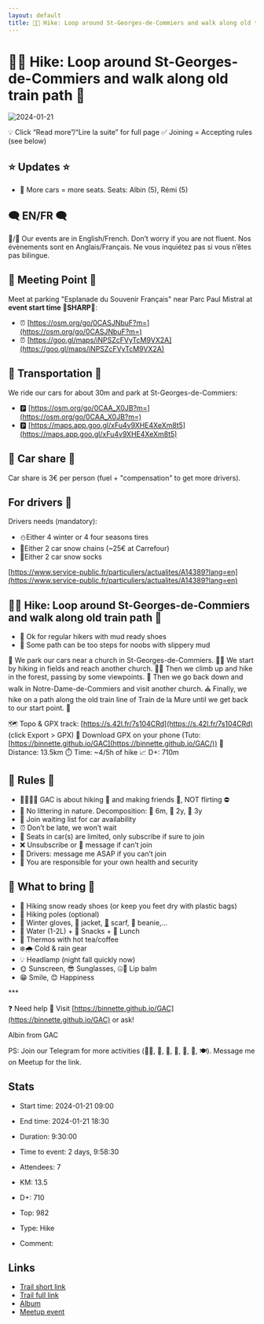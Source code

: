 ```yaml
---
layout: default
title: 🥾🔵 Hike: Loop around St-Georges-de-Commiers and walk along old train path 🚂
---
```


# 🥾🔵 Hike: Loop around St-Georges-de-Commiers and walk along old train path 🚂

![2024-01-21](/Stats/img/orig/2024-01-21.jpg)

💡 Click “Read more”/“Lire la suite” for full page ✅ Joining = Accepting rules (see below)

## ⭐ Updates ⭐

* 📅 More cars = more seats. Seats: Albin (5), Rémi (5)

## 🗨️ EN/FR 🗨️
🦅/🐓 Our events are in English/French. Don’t worry if you are not fluent. Nos évènements sont en Anglais/Français. Ne vous inquiétez pas si vous n’êtes pas bilingue.

## 📍 Meeting Point 📍
Meet at parking "Esplanade du Souvenir Français" near Parc Paul Mistral at **event start time 🔺SHARP🔺**:

* ⏰ [https://osm.org/go/0CASJNbuF?m=](https://osm.org/go/0CASJNbuF?m=)
* ⏰ [https://goo.gl/maps/iNPSZcFVyTcM9VX2A](https://goo.gl/maps/iNPSZcFVyTcM9VX2A)

## 🚗 Transportation 🚗
We ride our cars for about 30m and park at St-Georges-de-Commiers:

* 🅿️ [https://osm.org/go/0CAA_X0JB?m=](https://osm.org/go/0CAA_X0JB?m=)
* 🅿️ [https://maps.app.goo.gl/xFu4v9XHE4XeXm8t5](https://maps.app.goo.gl/xFu4v9XHE4XeXm8t5)

## 🚗 Car share 🚗
Car share is 3€ per person (fuel + "compensation" to get more drivers).

## For drivers 🚗
Drivers needs (mandatory):

* ⛄Either 4 winter or 4 four seasons tires
* 🔗Either 2 car snow chains (\~25€ at Carrefour)
* 🧦Either 2 car snow socks

[https://www.service-public.fr/particuliers/actualites/A14389?lang=en](https://www.service-public.fr/particuliers/actualites/A14389?lang=en)

## 🥾🔵 Hike: Loop around St-Georges-de-Commiers and walk along old train path 🚂

* 🔵 Ok for regular hikers with mud ready shoes
* 🔴 Some path can be too steps for noobs with slippery mud

🚗 We park our cars near a church in St-Georges-de-Commiers. 🚶‍♂️ We start by hiking in fields and reach another church. 🧗‍♀️ Then we climb up and hike in the forest, passing by some viewpoints. 🌲 Then we go back down and walk in Notre-Dame-de-Commiers and visit another church. ⛪ Finally, we hike on a path along the old train line of Train de la Mure until we get back to our start point. 🚂

🗺️ Topo & GPX track: [https://s.42l.fr/7s104CRd](https://s.42l.fr/7s104CRd) (click Export > GPX)
📲 Download GPX on your phone (Tuto: [https://binnette.github.io/GAC](https://binnette.github.io/GAC/))
📏 Distance: 13.5km
⏱️ Time: \~4/5h of hike
📈 D+: 710m

## 📜 Rules 📜

* 🚶‍♀️🚶‍♂️ GAC is about hiking 🥾 and making friends 🤗, NOT flirting ⛔
* 🚮 No littering in nature. Decomposition: 🍊 6m, 🍌 2y, 🥚 3y
* 🚗 Join waiting list for car availability
* ⏰ Don’t be late, we won’t wait
* 💺 Seats in car(s) are limited, only subscribe if sure to join
* ❌ Unsubscribe or 💬 message if can’t join
* 🚗 Drivers: message me ASAP if you can’t join
* 💟 You are responsible for your own health and security

## 🎒 What to bring 🎒

* 🥾 Hiking snow ready shoes (or keep you feet dry with plastic bags)
* 🥢 Hiking poles (optional)
* 🧤 Winter gloves, 🧥 jacket, [🧣](https://wprock.fr/t/emoji/cold-face/) scarf, 🧢 beanie,...
* 🧃 Water (1-2L) + 🍫 Snacks + 🥗 Lunch
* 🍵 Thermos with hot tea/coffee
* ❄️🌧️ Cold & rain gear
* 💡 Headlamp (night fall quickly now)
* 🌞 Sunscreen, 😎 Sunglasses, 🤐🧊 Lip balm
* 😁 Smile, 😊 Happiness

\*\*\*

❓ Need help 🤔 Visit [https://binnette.github.io/GAC](https://binnette.github.io/GAC) or ask!

Albin from GAC

PS: Join our Telegram for more activities (🧗‍♀️, 🏓, 🎳, 🎲, 🎥, 🎵, 🍽️). Message me on Meetup for the link.

## Stats

- Start time: 2024-01-21 09:00
- End time: 2024-01-21 18:30
- Duration: 9:30:00
- Time to event: 2 days, 9:58:30
- Attendees: 7

- KM: 13.5
- D+: 710
- Top: 982
- Type: Hike
- Comment: 

## Links

- [Trail short link](https://s.42l.fr/7s104CRd)
- [Trail full link](https://brouter.de/brouter-web/#map=14/45.0238/5.7071/OpenTopoMap&lonlats=5.704104,45.038111;5.708921,45.032501;5.706201,45.027595;5.711904,45.028557;5.717772,45.031531;5.716227,45.028474;5.715627,45.02519;5.717514,45.023703;5.718244,45.020972;5.719221,45.013421;5.720175,45.012533;5.710436,45.006432;5.7137,45.014284;5.701087,45.010869;5.69838,45.010648;5.699029,45.014578;5.699142,45.01967;5.701153,45.024599;5.699383,45.027163;5.698498,45.031614;5.699565,45.035079;5.703905,45.038119&profile=hiking-mountain)
- [Album](https://binnette.github.io/GacImg2024/2024-01-21-🥾🔵-Hike-Loop-around-St-Georges-de-Commiers-and-walk-along-old-train-path-🚂.html)
- [Meetup event](https://www.meetup.com/grenoble-adventure-club-english-french/events/298638373/)
